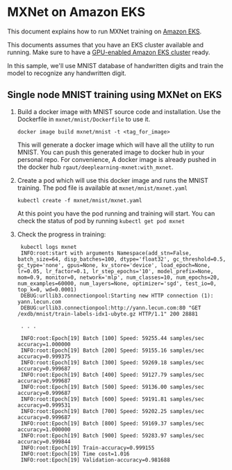 # MXNet on Amazon EKS 

This document explains how to run MXNet training on [Amazon EKS](https://aws.amazon.com/eks/).

This documents assumes that you have an EKS cluster available and running. Make sure to have a [GPU-enabled Amazon EKS cluster](eks-gpu.md) ready.

In this sample, we'll use MNIST database of handwritten digits and train the model to recognize any handwritten digit.

## Single node MNIST training using MXNet on EKS

1. Build a docker image with MNIST source code and installation. Use the Dockerfile in `mxnet/mnist/Dockerfile` to use it.

   ```
   docker image build mxnet/mnist -t <tag_for_image>
   ```

   This will generate a docker image which will have all the utility to run MNIST. You can push this generated image to docker hub in your personal repo. For convenience, A docker image is already pushed in the docker hub `rgaut/deeplearning-mxnet:with_mxnet`.

2. Create a pod which will use this docker image and runs the MNIST training. The pod file is available at `mxnet/mnist/mxnet.yaml`

   ```
   kubectl create -f mxnet/mnist/mxnet.yaml
   ```

   At this point you have the pod running and training will start. You can check the status of pod by running `kubectl get pod mxnet` 

3. Check the progress in training:

   ```
    kubectl logs mxnet
    INFO:root:start with arguments Namespace(add_stn=False, batch_size=64, disp_batches=100, dtype='float32', gc_threshold=0.5, gc_type='none', gpus=None, kv_store='device', load_epoch=None, lr=0.05, lr_factor=0.1, lr_step_epochs='10', model_prefix=None, mom=0.9, monitor=0, network='mlp', num_classes=10, num_epochs=20, num_examples=60000, num_layers=None, optimizer='sgd', test_io=0, top_k=0, wd=0.0001)
    DEBUG:urllib3.connectionpool:Starting new HTTP connection (1): yann.lecun.com
    DEBUG:urllib3.connectionpool:http://yann.lecun.com:80 "GET /exdb/mnist/train-labels-idx1-ubyte.gz HTTP/1.1" 200 28881

    . . .

    INFO:root:Epoch[19] Batch [100] Speed: 59255.44 samples/sec accuracy=1.000000
    INFO:root:Epoch[19] Batch [200] Speed: 59155.16 samples/sec accuracy=0.999375
    INFO:root:Epoch[19] Batch [300] Speed: 59269.18 samples/sec accuracy=0.999687
    INFO:root:Epoch[19] Batch [400] Speed: 59127.79 samples/sec accuracy=0.999687
    INFO:root:Epoch[19] Batch [500] Speed: 59136.00 samples/sec accuracy=0.999687
    INFO:root:Epoch[19] Batch [600] Speed: 59191.81 samples/sec accuracy=0.999531
    INFO:root:Epoch[19] Batch [700] Speed: 59202.25 samples/sec accuracy=0.999687
    INFO:root:Epoch[19] Batch [800] Speed: 59169.37 samples/sec accuracy=1.000000
    INFO:root:Epoch[19] Batch [900] Speed: 59283.97 samples/sec accuracy=0.999844
    INFO:root:Epoch[19] Train-accuracy=0.999155
    INFO:root:Epoch[19] Time cost=1.016
    INFO:root:Epoch[19] Validation-accuracy=0.981688
   ```

